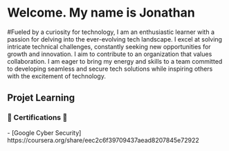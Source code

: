 # Welcome. My name is Jonathan

#Fueled by a curiosity for technology, I am an enthusiastic learner with a passion for delving into the ever-evolving tech landscape. I excel at solving intricate technical challenges, constantly seeking new opportunities for growth and innovation. I aim to contribute to an organization that values collaboration. I am eager to bring my energy and skills to a team committed to developing seamless and secure tech solutions while inspiring others with the excitement of technology.

<h2> Projet Learning  </h2> 
<h3> 📝 Certifications 📝 </h3>
- [Google Cyber Security] https://coursera.org/share/eec2c6f39709437aead8207845e72922 
